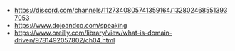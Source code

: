 - https://discord.com/channels/1127340805741359164/1328024685513937053
- https://www.dojoandco.com/speaking
- https://www.oreilly.com/library/view/what-is-domain-driven/9781492057802/ch04.html
